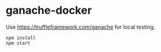 # ganache-docker

Use https://truffleframework.com/ganache for local testing.

````
npm install
npm start

